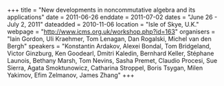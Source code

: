+++
title = "New developments in noncommutative algebra and its applications"
date = 2011-06-26
enddate = 2011-07-02
dates = "June 26 - July 2, 2011"
dateadded = 2010-11-06
location = "Isle of Skye, U.K."
webpage = "http://www.icms.org.uk/workshop.php?id=163"
organisers = "Iain Gordon, Uli Kraehmer, Tom Lenagan, Dan Rogalski, Michel van den Bergh"
speakers = "Konstantin Ardakov, Alexei Bondal, Tom Bridgeland, Victor Ginzburg, Ken Goodearl, Dmitri Kaledin, Bernhard Keller, Stéphane Launois, Bethany Marsh, Tom Nevins, Sasha Premet, Claudio Procesi, Sue Sierra, Agata Smoktunowicz, Catharina Stroppel, Boris Tsygan, Milen Yakimov, Efim Zelmanov, James Zhang"
+++
